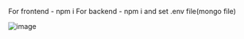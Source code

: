 For frontend  -  npm i
For backend  - npm i and set .env file(mongo file) 

![image](https://github.com/user-attachments/assets/0fa10da1-a15c-4b2c-a87f-99d93eef8fce)
